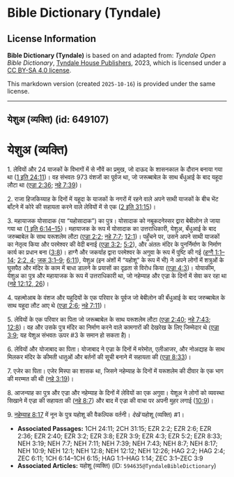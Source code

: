 # Bible Dictionary (Tyndale)

## License Information

**Bible Dictionary (Tyndale)** is based on and adapted from: _Tyndale Open Bible Dictionary_, [Tyndale House Publishers](https://tyndaleopenresources.com/), 2023, which is licensed under a [CC BY-SA 4.0 license](https://creativecommons.org/licenses/by-sa/4.0/legalcode.en).

This markdown version (created `2025-10-16`) is provided under the same license.



--------------------------------

## येशुअ (व्यक्ति) (id: 649107)

येशुअ (व्यक्ति)
===============

1\. लेवियों और 24 याजकों के विभागों में से नौवें का प्रमुख, जो दाऊद के शासनकाल के दौरान बनाया गया था ([1 इति 24:11](https://ref.ly/1Chr24:11))। वह संभवतः 973 वंशजों का पूर्वज था, जो जरूब्बाबेल के साथ बँधुआई के बाद यहूदा लौटा था ([एज्रा 2:36](https://ref.ly/Ezra2:36); [नहे 7:39](https://ref.ly/Neh7:39))।

2\. राजा हिजकिय्याह के दिनों में यहूदा के याजकों के नगरों में रहने वाले अपने साथी याजकों के बीच भेंट बाँटने में कोरे की सहायता करने वाले लेवियों में से एक ([2 इति 31:15](https://ref.ly/2Chr31:15))।

3\. महायाजक योसादाक (या “यहोसादाक”) का पुत्र। योसादाक को नबूकदनेस्सर द्वारा बेबीलोन ले जाया गया था ([1 इति 6:14–15](https://ref.ly/1Chr6:14-1Chr6:15))। महायाजक के रूप में योसादाक का उत्तराधिकारी, येशुअ, बँधुआई के बाद जरुब्बाबेल के साथ यरूशलेम लौटा ([एज्रा 2:2](https://ref.ly/Ezra2:2); [नहे 7:7](https://ref.ly/Neh7:7); [12:1](https://ref.ly/Neh12:1))। पहुँचने पर, उसने अपने साथी याजकों का नेतृत्व किया और परमेश्वर की वेदी बनाई ([एज्रा 3:2](https://ref.ly/Ezra3:2); [5:2](https://ref.ly/Ezra5:2)), और अंततः मंदिर के पुनर्निर्माण के निर्माण कार्य का प्रधान बना ([3:8](https://ref.ly/Ezra3:8))। हाग्गै और जकर्याह द्वारा परमेश्वर के अगुवा के रूप में पुष्टि की गई ([हग्गै 1:1–14](https://ref.ly/Hag1:1-Hag1:14); [2:2, 4](https://ref.ly/Hag2:2,Hag2:4); [जक 3:1–9](https://ref.ly/Zech3:1-Zech3:9); [6:11](https://ref.ly/Zech6:11)), येशुअ (इन अंशों में “यहोशू” के रूप में भी) ने अपने लोगों में शत्रुओं के घुसपैठ और मंदिर के काम में बाधा डालने के प्रयासों का दृढ़ता से विरोध किया ([एज्रा 4:3](https://ref.ly/Ezra4:3))। योयाकीम, येशुअ का पुत्र और महायाजक के रूप में उत्तराधिकारी था, जो नहेम्याह और एज्रा के दिनों में सेवा कर रहा था ([नहे 12:12, 26](https://ref.ly/Neh12:12,Neh12:26))।

4\. पहत्मोआब के वंशज और यहूदियों के एक परिवार के पूर्वज जो बेबीलोन की बँधुआई के बाद जरुब्बाबेल के साथ यहूदा लौट आए थे ([एज्रा 2:6](https://ref.ly/Ezra2:6); [नहे 7:11](https://ref.ly/Neh7:11))।

5\. लेवियों के एक परिवार का पिता जो जरूब्बाबेल के साथ यरूशलेम लौटा ([एज्रा 2:40](https://ref.ly/Ezra2:40); [नहे 7:43](https://ref.ly/Neh7:43); [12:8](https://ref.ly/Neh12:8))। वह और उसके पुत्र मंदिर का निर्माण करने वाले कामगारों की देखरेख के लिए जिम्मेदार थे ([एज्रा 3:9](https://ref.ly/Ezra3:9); यह येशुअ संभवतः ऊपर \#3 के समान हो सकता है)।

6\. लेवियों और योजाबाद का पिता। योजाबाद ने एज्रा के दिनों में मरेमोत, एलीआजर, और नोअद्याह के साथ मिलकर मंदिर के कीमती धातुओं और बर्तनों की सूची बनाने में सहायता की ([एज्रा 8:33](https://ref.ly/Ezra8:33))।

7\. एजेर का पिता। एजेर मिस्पा का शासक था, जिसने नहेम्याह के दिनों में यरूशलेम की दीवार के एक भाग की मरम्मत की थी ([नहे 3:19](https://ref.ly/Neh3:19))।

8\. आजन्याह का पुत्र और एज्रा और नहेम्याह के दिनों में लेवियों का एक अगुवा। येशूअ ने लोगों को व्यवस्था सिखाने में एज्रा की सहायता की ([नहे 8:7](https://ref.ly/Neh8:7)) और बाद में एज्रा की वाचा पर अपनी मुहर लगाई ([10:9](https://ref.ly/Neh10:9))।

9\. [नहेम्याह 8:17](https://ref.ly/Neh8:17) में नून के पुत्र यहोशू की वैकल्पिक वर्तनी। *देखें* यहोशू (व्यक्ति) \#1।

* **Associated Passages:** 1CH 24:11; 2CH 31:15; EZR 2:2; EZR 2:6; EZR 2:36; EZR 2:40; EZR 3:2; EZR 3:8; EZR 3:9; EZR 4:3; EZR 5:2; EZR 8:33; NEH 3:19; NEH 7:7; NEH 7:11; NEH 7:39; NEH 7:43; NEH 8:7; NEH 8:17; NEH 10:9; NEH 12:1; NEH 12:8; NEH 12:12; NEH 12:26; HAG 2:2; HAG 2:4; ZEC 6:11; 1CH 6:14–1CH 6:15; HAG 1:1–HAG 1:14; ZEC 3:1–ZEC 3:9
* **Associated Articles:** यहोशू (व्यक्ति) (ID: `594635@TyndaleBibleDictionary`)

